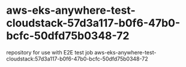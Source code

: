 # aws-eks-anywhere-test-cloudstack-57d3a117-b0f6-47b0-bcfc-50dfd75b0348-72
repository for use with E2E test job aws-eks-anywhere-test-cloudstack:57d3a117-b0f6-47b0-bcfc-50dfd75b0348-72
